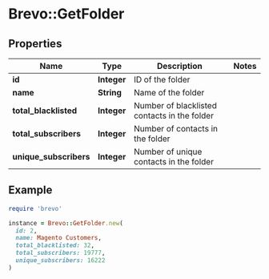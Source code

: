 # Brevo::GetFolder

## Properties

| Name | Type | Description | Notes |
| ---- | ---- | ----------- | ----- |
| **id** | **Integer** | ID of the folder |  |
| **name** | **String** | Name of the folder |  |
| **total_blacklisted** | **Integer** | Number of blacklisted contacts in the folder |  |
| **total_subscribers** | **Integer** | Number of contacts in the folder |  |
| **unique_subscribers** | **Integer** | Number of unique contacts in the folder |  |

## Example

```ruby
require 'brevo'

instance = Brevo::GetFolder.new(
  id: 2,
  name: Magento Customers,
  total_blacklisted: 32,
  total_subscribers: 19777,
  unique_subscribers: 16222
)
```

